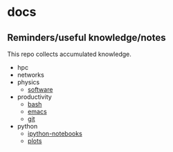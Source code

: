 # docs
## Reminders/useful knowledge/notes

This repo collects accumulated knowledge.

- hpc
- networks
- physics
	- [software](./physics/software.md)
- productivity
	- [bash](./productivity/bash.md)
	- [emacs](./productivity/emacs.md)
	- [git](./productivity/git.md)
- python
	- [ipython-notebooks](./python/ipython-notebooks.md)
	- [plots](./python/plots.md)


